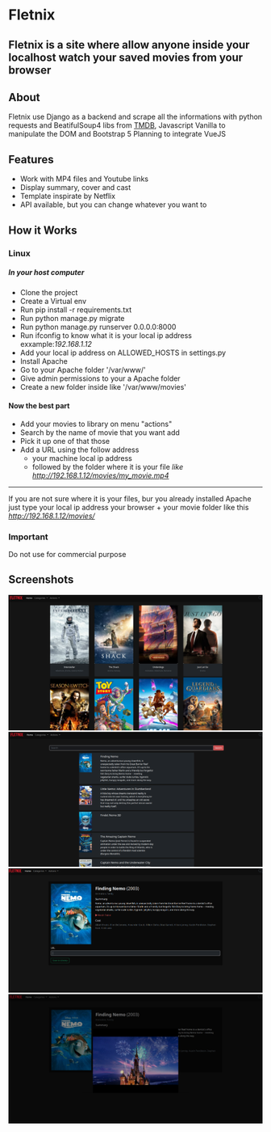 # Fletnix 

**Fletnix** is a site where allow anyone inside your localhost watch your saved movies from your browser
---

## About
Fletnix use Django as a backend and scrape all the informations with python requests and BeatifulSoup4 libs from [TMDB](https://www.themoviedb.org/), 
Javascript Vanilla to manipulate the DOM and Bootstrap 5 
Planning to integrate VueJS

## Features
* Work with MP4 files and Youtube links
* Display summary, cover and cast
* Template inspirate by Netflix
* API available, but you can change whatever you want to

## How it Works
### Linux
##### In your host computer
* Clone the project
* Create a Virtual env
* Run pip install -r requirements.txt
* Run python manage.py migrate
* Run python manage.py runserver 0.0.0.0:8000
* Run ifconfig to know what it is your local ip address  exxample:*192.168.1.12*
* Add your local ip address on ALLOWED_HOSTS in settings.py
* Install Apache
* Go to your Apache folder '/var/www/'
* Give admin permissions to your a Apache folder
* Create a new folder inside like '/var/www/movies'

#### Now the best part
* Add your movies to library on menu "actions"
* Search by the name of movie that you want add
* Pick it up one of that those
* Add a URL using the follow address
  - your machine local ip address 
  - followed by the folder where it is your file *like http://192.168.1.12/movies/my_movie.mp4*

---
If you are not sure where it is your files, bur you already installed Apache
just type your local ip address your browser + your movie folder like this *http://192.168.1.12/movies/*

### Important
Do not use for commercial purpose

## Screenshots
![alt text](https://github.com/FuryAndRage/Fletnix/blob/main/images/index.png "Index") 
![](https://github.com/FuryAndRage/Fletnix/blob/main/images/scraping_movie.png "Scraping")
![](https://github.com/FuryAndRage/Fletnix/blob/main/images/movie_info_scraping.png "Scraping Movie info")
![](https://github.com/FuryAndRage/Fletnix/blob/main/images/movie_detail.png "Detail")
